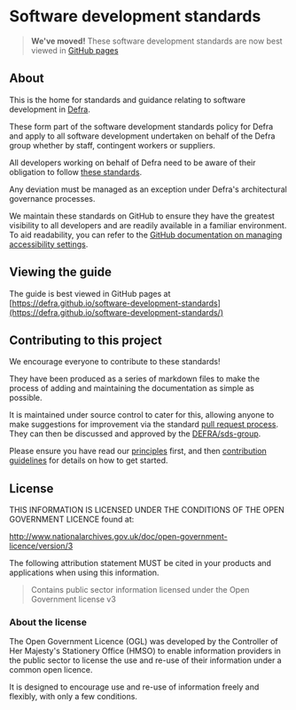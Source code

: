 # Software development standards

> **We've moved!**  These software development standards are now best viewed in [GitHub pages](https://defra.github.io/software-development-standards/)

## About

This is the home for standards and guidance relating to software development in [Defra](https://www.gov.uk/government/organisations/department-for-environment-food-rural-affairs).

These form part of the software development standards policy for Defra and apply to all software development undertaken on behalf of the Defra group whether by staff, contingent workers or suppliers.

All developers working on behalf of Defra need to be aware of their obligation to follow [these standards](https://defra.github.io/software-development-standards/).

Any deviation must be managed as an exception under Defra's architectural governance processes.

We maintain these standards on GitHub to ensure they have the greatest visibility to all developers and are readily available in a familiar environment. To aid readability, you can refer to the [GitHub documentation on managing accessibility settings](https://docs.github.com/en/account-and-profile/setting-up-and-managing-your-personal-account-on-github/managing-user-account-settings/managing-accessibility-settings).

## Viewing the guide

The guide is best viewed in GitHub pages at [https://defra.github.io/software-development-standards](https://defra.github.io/software-development-standards/)


## Contributing to this project

We encourage everyone to contribute to these standards!

They have been produced as a series of markdown files to make the process of adding and maintaining the documentation as simple as possible.

It is maintained under source control to cater for this, allowing anyone to make suggestions for improvement via the standard [pull request process](https://help.github.com/articles/using-pull-requests/). They can then be discussed and approved by the [DEFRA/sds-group](https://github.com/orgs/DEFRA/teams/sds-group).

Please ensure you have read our [principles](/docs/principles/README.md) first, and then [contribution guidelines](/docs/CONTRIBUTING.md) for details on how to get started.

## License

THIS INFORMATION IS LICENSED UNDER THE CONDITIONS OF THE OPEN GOVERNMENT LICENCE found at:

<http://www.nationalarchives.gov.uk/doc/open-government-licence/version/3>

The following attribution statement MUST be cited in your products and applications when using this information.

>Contains public sector information licensed under the Open Government license v3

### About the license

The Open Government Licence (OGL) was developed by the Controller of Her Majesty's Stationery Office (HMSO) to enable information providers in the public sector to license the use and re-use of their information under a common open licence.

It is designed to encourage use and re-use of information freely and flexibly, with only a few conditions.
